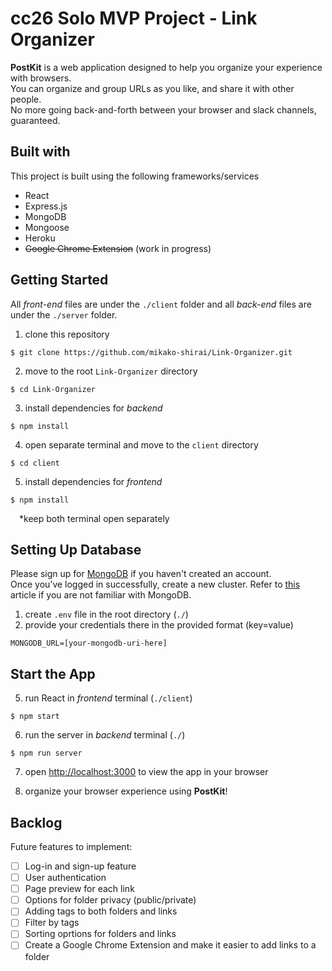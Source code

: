 # cc26 Solo MVP Project - Link Organizer
  
**PostKit** is a web application designed to help you organize your experience with browsers.  
You can organize and group URLs as you like, and share it with other people.   
No more going back-and-forth between your browser and slack channels, guaranteed.  
  
  
## Built with  
This project is built using the following frameworks/services  
- React  
- Express.js  
- MongoDB  
- Mongoose  
- Heroku  
- ~~Google Chrome Extension~~ (work in progress)  
  

## Getting Started  
All _front-end_ files are under the `./client` folder and all _back-end_ files are under the `./server` folder.  
  
1. clone this repository  
```
$ git clone https://github.com/mikako-shirai/Link-Organizer.git
```  
2. move to the root `Link-Organizer` directory  
```
$ cd Link-Organizer
```  
3. install dependencies for _backend_  
```
$ npm install
```  
4. open separate terminal and move to the `client` directory  
```
$ cd client
```  
5. install dependencies for _frontend_  
```
$ npm install
```  
&ensp;&ensp;*keep both terminal open separately  
  
  
## Setting Up Database  
Please sign up for [MongoDB](https://www.mongodb.com/) if you haven't created an account.  
Once you’ve logged in successfully, create a new cluster. Refer to [this](https://medium.com/featurepreneur/working-mongodb-5ae6a9d53462) article if you are not familiar with MongoDB.    
  
1. create `.env` file in the root directory (`./`)  
2. provide your credentials there in the provided format (key=value)
```
MONGODB_URL=[your-mongodb-uri-here]
```  
  
  
## Start the App  
5. run React in _frontend_ terminal (`./client`)  
```
$ npm start
```  
6. run the server in _backend_ terminal (`./`)  
```
$ npm run server
```  
7. open [http://localhost:3000](http://localhost:3000) to view the app in your browser
  
8. organize your browser experience using **PostKit**!  
  
    
## Backlog  
Future features to implement:  
- [ ] Log-in and sign-up feature
- [ ] User authentication
- [ ] Page preview for each link
- [ ] Options for folder privacy (public/private)
- [ ] Adding tags to both folders and links
- [ ] Filter by tags
- [ ] Sorting oprtions for folders and links
- [ ] Create a Google Chrome Extension and make it easier to add links to a folder
